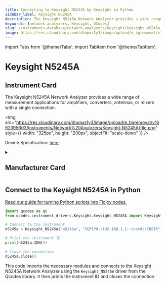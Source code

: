 ```yaml
---
title: Connecting to Keysight N5245A by Keysight in Python
sidebar_label: Keysight N5245A
description: The Keysight N5245A Network Analyzer provides a wide range of measurement applications for amplifiers, converters, antennas, or mixers with a single connection.
keywords: [network analyzers, Keysight, QCodes]
slug: /instruments-database/network-analyzers/keysight/keysight-n5245a
image: https://res.cloudinary.com/dhopxs1y3/image/upload/e_bgremoval/v1692395603/Instruments/Network%20Analyzers/Keysight-N5245A/file.png
---
```


import Tabs from '@theme/Tabs';
import TabItem from '@theme/TabItem';

# Keysight N5245A

## Instrument Card

<div className="flex">

<div>

The Keysight N5245A Network Analyzer provides a wide range of measurement applications for amplifiers, converters, antennas, or mixers with a single connection.

</div>

<img src="https://res.cloudinary.com/dhopxs1y3/image/upload/e_bgremoval/v1692395603/Instruments/Network%20Analyzers/Keysight-N5245A/file.png" style={{ width: "325px", height: "200px", objectFit: "scale-down" }} />

</div>

<div className="flex text-center">

<p>Device Specification: <a target="\_blank" href="https://xdevs.com/doc/HP_Agilent_Keysight/N5245-90001%20Service%20Guide%2C%20N5244A%20and%20N5245A%202-Port%20and%204-Port%20PNA-X%20Microwave%20Network%20Analyzers%20%5B456%5D.pdf">here</a></p>

</div>

<details style={{ marginTop: "15px"}}>
<summary><h2>Manufacturer Card</h2></summary>

<img src="https://res.cloudinary.com/dhopxs1y3/image/upload/v1692125973/Instruments/Vendor%20Logos/Keysight.png" style={{ width: "100%", height: "170px",objectFit: "scale-down" }} />

Keysight Technologies, or Keysight, is an American company that manufactures electronics test and measurement equipment and software.

<ul>
  <li>Headquarters: USA</li>
  <li>Yearly Revenue (millions, USD): 5420.0</li>
  <li>Vendor Website: <a href="https://www.keysight.com/us/en/home.html">here</a></li>
</ul>
</details>

## Connect to the Keysight N5245A in Python

[Read our guide for turning Python scripts into Flojoy nodes.](https://docs.flojoy.ai/custom-nodes/creating-custom-node/)
<Tabs>
<TabItem value="QCodes" label="QCodes">

```python
import qcodes as qc
from qcodes.instrument_drivers.Keysight.Keysight_N5245A import Keysight_N5245A

# Connect to the instrument
n5245a = Keysight_N5245A("n5245a", "TCPIP0::192.168.1.1::inst0::INSTR")

# Print the instrument ID
print(n5245a.IDN())

# Close the connection
n5245a.close()
```

This code imports the necessary modules and connects to the Keysight N5245A Network Analyzer using the `Keysight_N5245A` driver from the Qcodes library. It then prints the instrument ID and closes the connection.

</TabItem>
</Tabs>